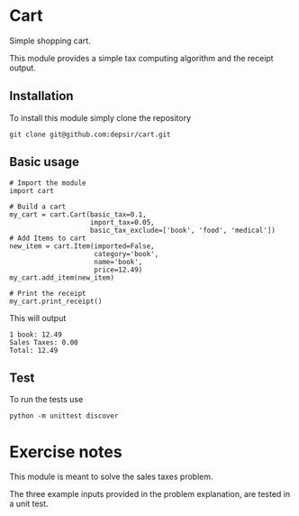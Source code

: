 # Cart

Simple shopping cart.

This module provides a simple tax computing algorithm and the receipt output.

## Installation

To install this module simply clone the repository

```
git clone git@github.com:depsir/cart.git 
```

## Basic usage
```
# Import the module
import cart

# Build a cart
my_cart = cart.Cart(basic_tax=0.1,
                    import_tax=0.05,
                    basic_tax_exclude=['book', 'food', 'medical'])
# Add Items to cart
new_item = cart.Item(imported=False,
                     category='book',
                     name='book',
                     price=12.49)
my_cart.add_item(new_item)

# Print the receipt
my_cart.print_receipt()
```
This will output
```
1 book: 12.49
Sales Taxes: 0.00
Total: 12.49
```
## Test
To run the tests use
```
python -m unittest discover
```
# Exercise notes
This module is meant to solve the sales taxes problem.

The three example inputs provided in the problem explanation, are tested in a unit test.